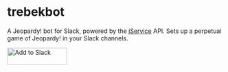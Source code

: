 # trebekbot

A Jeopardy! bot for Slack, powered by the [jService](http://jservice.io/) API. Sets up a perpetual game of Jeopardy! in your Slack channels.

<a href="https://slack.com/oauth/v2/authorize?client_id=20888890816.3331520890821&scope=app_mentions:read,users:read,chat:write&user_scope="><img alt="Add to Slack" height="40" width="139" src="https://platform.slack-edge.com/img/add_to_slack.png" srcSet="https://platform.slack-edge.com/img/add_to_slack.png 1x, https://platform.slack-edge.com/img/add_to_slack@2x.png 2x" /></a>
